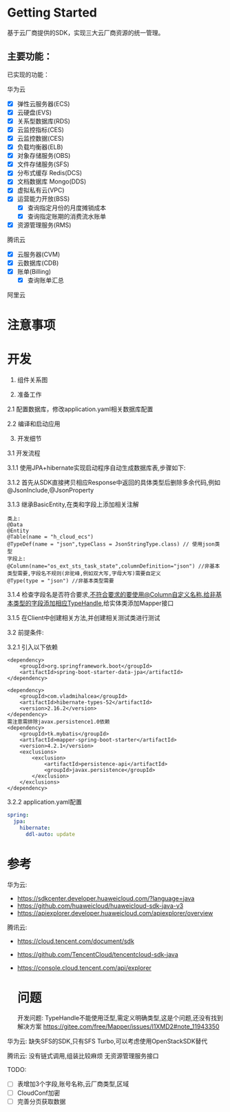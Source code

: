 # Getting Started

基于云厂商提供的SDK，实现三大云厂商资源的统一管理。

## 主要功能：

已实现的功能：

华为云

- [x] 弹性云服务器(ECS)
- [x] 云硬盘(EVS)
- [x] 关系型数据库(RDS)
- [x] 云监控指标(CES)
- [x] 云监控数据(CES)
- [x] 负载均衡器(ELB)
- [x] 对象存储服务(OBS)
- [x] 文件存储服务(SFS)
- [x] 分布式缓存 Redis(DCS)
- [x] 文档数据库 Mongo(DDS)
- [x] 虚拟私有云(VPC)
- [x] 运营能力开放(BSS)
  - [x] 查询指定月份的月度摊销成本
  - [x] 查询指定账期的消费流水账单
- [x] 资源管理服务(RMS)

腾讯云

- [x] 云服务器(CVM)
- [x] 云数据库(CDB)
- [X] 账单(Billing)
  - [X] 查询账单汇总

阿里云

# 注意事项

# 开发

1. 组件关系图

2. 准备工作

2.1 配置数据库，修改application.yaml相关数据库配置

2.2 编译和启动应用

3. 开发细节

3.1 开发流程

3.1.1 使用JPA+hibernate实现启动程序自动生成数据库表,步骤如下:

3.1.2 首先从SDK直接拷贝相应Response中返回的具体类型后删除多余代码,例如@JsonInclude,@JsonProperty

3.1.3 继承BasicEntity,在类和字段上添加相关注解

```shell
类上:
@Data
@Entity
@Table(name = "h_cloud_ecs")
@TypeDef(name = "json",typeClass = JsonStringType.class) // 使用json类型
字段上:
@Column(name="os_ext_sts_task_state",columnDefinition="json") //非基本类型需要,字段名不规则(非驼峰,例如双大写,字母大写)需要自定义
@Type(type = "json") //非基本类型需要
```

3.1.4 检查字段名是否符合要求,不符合要求的要使用@Column自定义名称.给非基本类型的字段添加相应TypeHandle,给实体类添加Mapper接口

3.1.5 在Client中创建相关方法,并创建相关测试类进行测试

3.2 前提条件:

3.2.1 引入以下依赖

```shell
<dependency>
    <groupId>org.springframework.boot</groupId>
    <artifactId>spring-boot-starter-data-jpa</artifactId>
</dependency>

<dependency>
    <groupId>com.vladmihalcea</groupId>
    <artifactId>hibernate-types-52</artifactId>
    <version>2.16.2</version>
</dependency>
需注意需排除javax.persistence1.0依赖
<dependency>
    <groupId>tk.mybatis</groupId>
    <artifactId>mapper-spring-boot-starter</artifactId>
    <version>4.2.1</version>
    <exclusions>
        <exclusion>
            <artifactId>persistence-api</artifactId>
            <groupId>javax.persistence</groupId>
        </exclusion>
    </exclusions>
</dependency>
```

3.2.2 application.yaml配置

```yaml
spring:
  jpa:
    hibernate:
      ddl-auto: update
```

# 参考

华为云:

- https://sdkcenter.developer.huaweicloud.com/?language=java
- https://github.com/huaweicloud/huaweicloud-sdk-java-v3
- https://apiexplorer.developer.huaweicloud.com/apiexplorer/overview

腾讯云:

- https://cloud.tencent.com/document/sdk
- https://github.com/TencentCloud/tencentcloud-sdk-java
- https://console.cloud.tencent.com/api/explorer
  
  # 问题
  
  开发问题:
  TypeHandle不能使用泛型,需定义明确类型,这是个问题,还没有找到解决方案
  https://gitee.com/free/Mapper/issues/I1XMD2#note_11943350

华为云:
缺失SFS的SDK,只有SFS Turbo,可以考虑使用OpenStackSDK替代

腾讯云:
没有链式调用,组装比较麻烦
无资源管理服务接口

TODO:
- [ ] 表增加3个字段,账号名称,云厂商类型,区域
- [ ] CloudConf加密
- [ ] 完善分页获取数据
